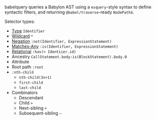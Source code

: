 babelquery queries a Babylon AST using a `esquery`-style syntax to define syntactic filters, and returning `@babel/traverse`-ready `NodePath`s.

Selector types:

* [Type](https://www.w3.org/TR/selectors-4/#type-selectors) `Identifier`
* [Wildcard](https://www.w3.org/TR/selectors-4/#the-universal-selector) `*`
* [Negation](https://www.w3.org/TR/selectors-4/#negation) `:not(Identifier, ExpressionStatement)`
* [Matches-Any](https://www.w3.org/TR/selectors-4/#matches) `:is(Identifier, ExpressionStatement)`
* [Relational](https://www.w3.org/TR/selectors-4/#relational) `:has(> Identiier.id)`
* Ancestry `CallStatement.body:is(BlockStatement).body.0`
* Attribute
* Root path `:root`
* `:nth-child`
    * `nth-child(3n+1)`
    * `first-child`
    * `last-child`
* Combinators
    * Descendant ` `
    * Child `>`
    * Next-sibling `+`
    * Subsequent-sibling `~`